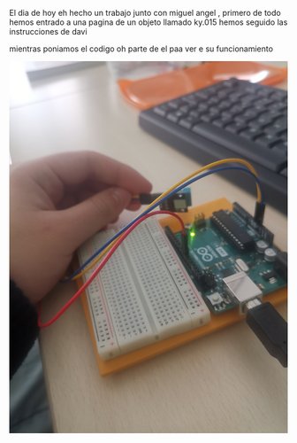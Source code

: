 El dia de hoy eh hecho un trabajo junto con miguel angel , primero de todo hemos entrado a una pagina de un objeto llamado ky.015  hemos seguido 
las instrucciones de davi 

mientras poniamos el codigo oh parte de el paa ver e
su funcionamiento 

 ![](https://github.com/DavidMenCam/Arduino/blob/main/IMG_20220202_123646.jpg?raw=true)
